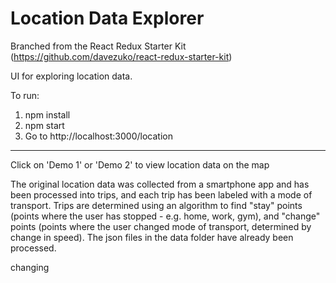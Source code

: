 # Location Data Explorer

Branched from the React Redux Starter Kit (https://github.com/davezuko/react-redux-starter-kit)

UI for exploring location data.

To run:
1. npm install
2. npm start
3. Go to http://localhost:3000/location
----

Click on 'Demo 1' or 'Demo 2' to view location data on the map

The original location data was collected from a smartphone app and has been processed into trips,
and each trip has been labeled with a mode of transport. Trips are determined using an algorithm
to find "stay" points (points where the user has stopped - e.g. home, work, gym), and "change" points
(points where the user changed mode of transport, determined by change in speed). The json files in the data
folder have already been processed.

changing